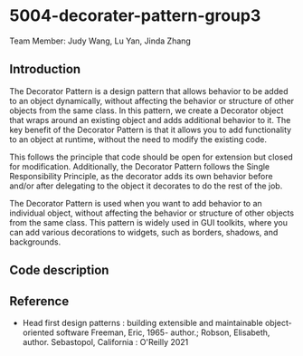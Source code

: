 # 5004-decorater-pattern-group3

Team Member: Judy Wang, Lu Yan, Jinda Zhang

## Introduction

The Decorator Pattern is a design pattern that allows behavior to be added to an object dynamically, without affecting the behavior or structure of other objects from the same class. In this pattern, we create a Decorator object that wraps around an existing object and adds additional behavior to it. The key benefit of the Decorator Pattern is that it allows you to add functionality to an object at runtime, without the need to modify the existing code. 

This follows the principle that code should be open for extension but closed for modification. Additionally, the Decorator Pattern follows the Single Responsibility Principle, as the decorator adds its own behavior before and/or after delegating to the object it decorates to do the rest of the job. 

The Decorator Pattern is used when you want to add behavior to an individual object, without affecting the behavior or structure of other objects from the same class. This pattern is widely used in GUI toolkits, where you can add various decorations to widgets, such as borders, shadows, and backgrounds.


## Code description


## Reference
- Head first design patterns : building extensible and maintainable object-oriented software
Freeman, Eric, 1965- author.; Robson, Elisabeth, author. Sebastopol, California : O'Reilly 2021
